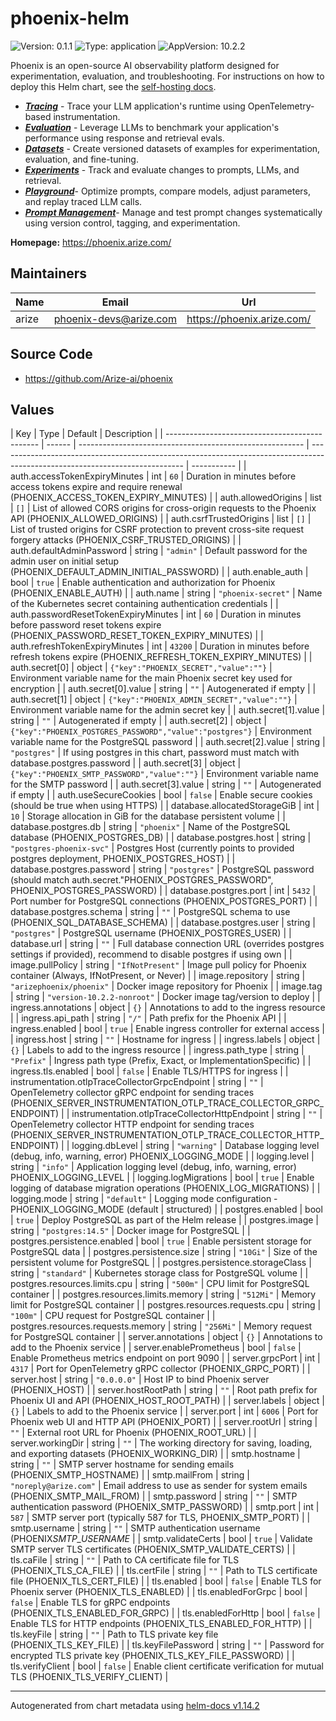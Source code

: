 # phoenix-helm

![Version: 0.1.1](https://img.shields.io/badge/Version-0.1.1-informational?style=flat-square) ![Type: application](https://img.shields.io/badge/Type-application-informational?style=flat-square) ![AppVersion: 10.2.2](https://img.shields.io/badge/AppVersion-10.2.2-informational?style=flat-square)

Phoenix is an open-source AI observability platform designed for experimentation, evaluation, and troubleshooting. For instructions on how to deploy this Helm chart, see the [self-hosting docs](https://arize.com/docs/phoenix/self-hosting).

- [**_Tracing_**](https://arize.com/docs/phoenix/tracing/llm-traces) - Trace your LLM application's runtime using OpenTelemetry-based instrumentation.
- [**_Evaluation_**](https://arize.com/docs/phoenix/evaluation/llm-evals) - Leverage LLMs to benchmark your application's performance using response and retrieval evals.
- [**_Datasets_**](https://arize.com/docs/phoenix/datasets-and-experiments/overview-datasets) - Create versioned datasets of examples for experimentation, evaluation, and fine-tuning.
- [**_Experiments_**](https://arize.com/docs/phoenix/datasets-and-experiments/overview-datasets#experiments) - Track and evaluate changes to prompts, LLMs, and retrieval.
- [**_Playground_**](https://arize.com/docs/phoenix/prompt-engineering/overview-prompts)- Optimize prompts, compare models, adjust parameters, and replay traced LLM calls.
- [**_Prompt Management_**](https://arize.com/docs/phoenix/prompt-engineering/overview-prompts/prompt-management)- Manage and test prompt changes systematically using version control, tagging, and experimentation.

**Homepage:** <https://phoenix.arize.com/>

## Maintainers

| Name  | Email                    | Url                          |
| ----- | ------------------------ | ---------------------------- |
| arize | <phoenix-devs@arize.com> | <https://phoenix.arize.com/> |

## Source Code

- <https://github.com/Arize-ai/phoenix>

## Values

| Key                                            | Type   | Default                                                  | Description                                                                                                                  |
| ---------------------------------------------- | ------ | -------------------------------------------------------- | ---------------------------------------------------------------------------------------------------------------------------- | ----------- |
| auth.accessTokenExpiryMinutes                  | int    | `60`                                                     | Duration in minutes before access tokens expire and require renewal (PHOENIX_ACCESS_TOKEN_EXPIRY_MINUTES)                    |
| auth.allowedOrigins                            | list   | `[]`                                                     | List of allowed CORS origins for cross-origin requests to the Phoenix API (PHOENIX_ALLOWED_ORIGINS)                          |
| auth.csrfTrustedOrigins                        | list   | `[]`                                                     | List of trusted origins for CSRF protection to prevent cross-site request forgery attacks (PHOENIX_CSRF_TRUSTED_ORIGINS)     |
| auth.defaultAdminPassword                      | string | `"admin"`                                                | Default password for the admin user on initial setup (PHOENIX_DEFAULT_ADMIN_INITIAL_PASSWORD)                                |
| auth.enable_auth                               | bool   | `true`                                                   | Enable authentication and authorization for Phoenix (PHOENIX_ENABLE_AUTH)                                                    |
| auth.name                                      | string | `"phoenix-secret"`                                       | Name of the Kubernetes secret containing authentication credentials                                                          |
| auth.passwordResetTokenExpiryMinutes           | int    | `60`                                                     | Duration in minutes before password reset tokens expire (PHOENIX_PASSWORD_RESET_TOKEN_EXPIRY_MINUTES)                        |
| auth.refreshTokenExpiryMinutes                 | int    | `43200`                                                  | Duration in minutes before refresh tokens expire (PHOENIX_REFRESH_TOKEN_EXPIRY_MINUTES)                                      |
| auth.secret[0]                                 | object | `{"key":"PHOENIX_SECRET","value":""}`                    | Environment variable name for the main Phoenix secret key used for encryption                                                |
| auth.secret[0].value                           | string | `""`                                                     | Autogenerated if empty                                                                                                       |
| auth.secret[1]                                 | object | `{"key":"PHOENIX_ADMIN_SECRET","value":""}`              | Environment variable name for the admin secret key                                                                           |
| auth.secret[1].value                           | string | `""`                                                     | Autogenerated if empty                                                                                                       |
| auth.secret[2]                                 | object | `{"key":"PHOENIX_POSTGRES_PASSWORD","value":"postgres"}` | Environment variable name for the PostgreSQL password                                                                        |
| auth.secret[2].value                           | string | `"postgres"`                                             | If using postgres in this chart, password must match with database.postgres.password                                         |
| auth.secret[3]                                 | object | `{"key":"PHOENIX_SMTP_PASSWORD","value":""}`             | Environment variable name for the SMTP password                                                                              |
| auth.secret[3].value                           | string | `""`                                                     | Autogenerated if empty                                                                                                       |
| auth.useSecureCookies                          | bool   | `false`                                                  | Enable secure cookies (should be true when using HTTPS)                                                                      |
| database.allocatedStorageGiB                   | int    | `10`                                                     | Storage allocation in GiB for the database persistent volume                                                                 |
| database.postgres.db                           | string | `"phoenix"`                                              | Name of the PostgreSQL database (PHOENIX_POSTGRES_DB)                                                                        |
| database.postgres.host                         | string | `"postgres-phoenix-svc"`                                 | Postgres Host (currently points to provided postgres deployment, PHOENIX_POSTGRES_HOST)                                      |
| database.postgres.password                     | string | `"postgres"`                                             | PostgreSQL password (should match auth.secret."PHOENIX_POSTGRES_PASSWORD", PHOENIX_POSTGRES_PASSWORD)                        |
| database.postgres.port                         | int    | `5432`                                                   | Port number for PostgreSQL connections (PHOENIX_POSTGRES_PORT)                                                               |
| database.postgres.schema                       | string | `""`                                                     | PostgreSQL schema to use (PHOENIX_SQL_DATABASE_SCHEMA)                                                                       |
| database.postgres.user                         | string | `"postgres"`                                             | PostgreSQL username (PHOENIX_POSTGRES_USER)                                                                                  |
| database.url                                   | string | `""`                                                     | Full database connection URL (overrides postgres settings if provided), recommend to disable postgres if using own           |
| image.pullPolicy                               | string | `"IfNotPresent"`                                         | Image pull policy for Phoenix container (Always, IfNotPresent, or Never)                                                     |
| image.repository                               | string | `"arizephoenix/phoenix"`                                 | Docker image repository for Phoenix                                                                                          |
| image.tag                                      | string | `"version-10.2.2-nonroot"`                               | Docker image tag/version to deploy                                                                                           |
| ingress.annotations                            | object | `{}`                                                     | Annotations to add to the ingress resource                                                                                   |
| ingress.api_path                               | string | `"/"`                                                    | Path prefix for the Phoenix API                                                                                              |
| ingress.enabled                                | bool   | `true`                                                   | Enable ingress controller for external access                                                                                |
| ingress.host                                   | string | `""`                                                     | Hostname for ingress                                                                                                         |
| ingress.labels                                 | object | `{}`                                                     | Labels to add to the ingress resource                                                                                        |
| ingress.path_type                              | string | `"Prefix"`                                               | Ingress path type (Prefix, Exact, or ImplementationSpecific)                                                                 |
| ingress.tls.enabled                            | bool   | `false`                                                  | Enable TLS/HTTPS for ingress                                                                                                 |
| instrumentation.otlpTraceCollectorGrpcEndpoint | string | `""`                                                     | OpenTelemetry collector gRPC endpoint for sending traces (PHOENIX_SERVER_INSTRUMENTATION_OTLP_TRACE_COLLECTOR_GRPC_ENDPOINT) |
| instrumentation.otlpTraceCollectorHttpEndpoint | string | `""`                                                     | OpenTelemetry collector HTTP endpoint for sending traces (PHOENIX_SERVER_INSTRUMENTATION_OTLP_TRACE_COLLECTOR_HTTP_ENDPOINT) |
| logging.dbLevel                                | string | `"warning"`                                              | Database logging level (debug, info, warning, error) PHOENIX_LOGGING_MODE                                                    |
| logging.level                                  | string | `"info"`                                                 | Application logging level (debug, info, warning, error) PHOENIX_LOGGING_LEVEL                                                |
| logging.logMigrations                          | bool   | `true`                                                   | Enable logging of database migration operations (PHOENIX_LOG_MIGRATIONS)                                                     |
| logging.mode                                   | string | `"default"`                                              | Logging mode configuration - PHOENIX_LOGGING_MODE (default                                                                   | structured) |
| postgres.enabled                               | bool   | `true`                                                   | Deploy PostgreSQL as part of the Helm release                                                                                |
| postgres.image                                 | string | `"postgres:14.5"`                                        | Docker image for PostgreSQL                                                                                                  |
| postgres.persistence.enabled                   | bool   | `true`                                                   | Enable persistent storage for PostgreSQL data                                                                                |
| postgres.persistence.size                      | string | `"10Gi"`                                                 | Size of the persistent volume for PostgreSQL                                                                                 |
| postgres.persistence.storageClass              | string | `"standard"`                                             | Kubernetes storage class for PostgreSQL volume                                                                               |
| postgres.resources.limits.cpu                  | string | `"500m"`                                                 | CPU limit for PostgreSQL container                                                                                           |
| postgres.resources.limits.memory               | string | `"512Mi"`                                                | Memory limit for PostgreSQL container                                                                                        |
| postgres.resources.requests.cpu                | string | `"100m"`                                                 | CPU request for PostgreSQL container                                                                                         |
| postgres.resources.requests.memory             | string | `"256Mi"`                                                | Memory request for PostgreSQL container                                                                                      |
| server.annotations                             | object | `{}`                                                     | Annotations to add to the Phoenix service                                                                                    |
| server.enablePrometheus                        | bool   | `false`                                                  | Enable Prometheus metrics endpoint on port 9090                                                                              |
| server.grpcPort                                | int    | `4317`                                                   | Port for OpenTelemetry gRPC collector (PHOENIX_GRPC_PORT)                                                                    |
| server.host                                    | string | `"0.0.0.0"`                                              | Host IP to bind Phoenix server (PHOENIX_HOST)                                                                                |
| server.hostRootPath                            | string | `""`                                                     | Root path prefix for Phoenix UI and API (PHOENIX_HOST_ROOT_PATH)                                                             |
| server.labels                                  | object | `{}`                                                     | Labels to add to the Phoenix service                                                                                         |
| server.port                                    | int    | `6006`                                                   | Port for Phoenix web UI and HTTP API (PHOENIX_PORT)                                                                          |
| server.rootUrl                                 | string | `""`                                                     | External root URL for Phoenix (PHOENIX_ROOT_URL)                                                                             |
| server.workingDir                              | string | `""`                                                     | The working directory for saving, loading, and exporting datasets (PHOENIX_WORKING_DIR)                                      |
| smtp.hostname                                  | string | `""`                                                     | SMTP server hostname for sending emails (PHOENIX_SMTP_HOSTNAME)                                                              |
| smtp.mailFrom                                  | string | `"noreply@arize.com"`                                    | Email address to use as sender for system emails (PHOENIX_SMTP_MAIL_FROM)                                                    |
| smtp.password                                  | string | `""`                                                     | SMTP authentication password (PHOENIX_SMTP_PASSWORD)                                                                         |
| smtp.port                                      | int    | `587`                                                    | SMTP server port (typically 587 for TLS, PHOENIX_SMTP_PORT)                                                                  |
| smtp.username                                  | string | `""`                                                     | SMTP authentication username (PHOENIX*SMTP_USERNAME*                                                                         |
| smtp.validateCerts                             | bool   | `true`                                                   | Validate SMTP server TLS certificates (PHOENIX_SMTP_VALIDATE_CERTS)                                                          |
| tls.caFile                                     | string | `""`                                                     | Path to CA certificate file for TLS (PHOENIX_TLS_CA_FILE)                                                                    |
| tls.certFile                                   | string | `""`                                                     | Path to TLS certificate file (PHOENIX_TLS_CERT_FILE)                                                                         |
| tls.enabled                                    | bool   | `false`                                                  | Enable TLS for Phoenix server (PHOENIX_TLS_ENABLED)                                                                          |
| tls.enabledForGrpc                             | bool   | `false`                                                  | Enable TLS for gRPC endpoints (PHOENIX_TLS_ENABLED_FOR_GRPC)                                                                 |
| tls.enabledForHttp                             | bool   | `false`                                                  | Enable TLS for HTTP endpoints (PHOENIX_TLS_ENABLED_FOR_HTTP)                                                                 |
| tls.keyFile                                    | string | `""`                                                     | Path to TLS private key file (PHOENIX_TLS_KEY_FILE)                                                                          |
| tls.keyFilePassword                            | string | `""`                                                     | Password for encrypted TLS private key (PHOENIX_TLS_KEY_FILE_PASSWORD)                                                       |
| tls.verifyClient                               | bool   | `false`                                                  | Enable client certificate verification for mutual TLS (PHOENIX_TLS_VERIFY_CLIENT)                                            |

---

Autogenerated from chart metadata using [helm-docs v1.14.2](https://github.com/norwoodj/helm-docs/releases/v1.14.2)
